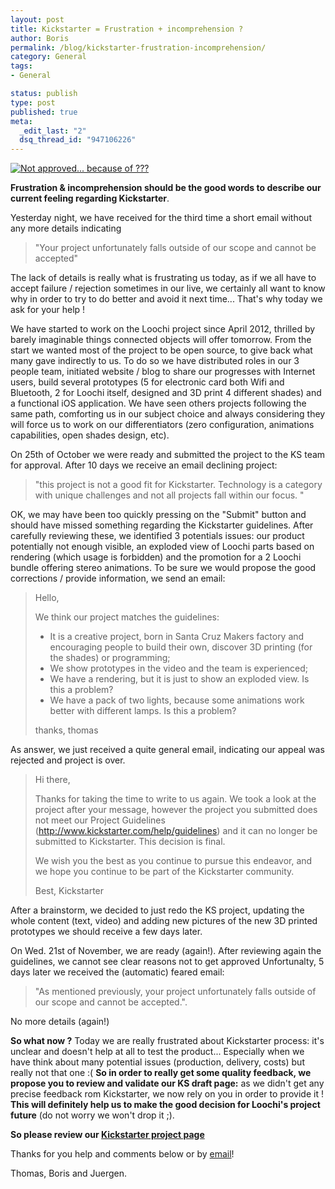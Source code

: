 ```yaml
--- 
layout: post
title: Kickstarter = Frustration + incomprehension ?
author: Boris
permalink: /blog/kickstarter-frustration-incomprehension/
category: General
tags: 
- General

status: publish
type: post
published: true
meta: 
  _edit_last: "2"
  dsq_thread_id: "947106226"
---
```


[![](http://www.tbideas.com/blog/wp-content/uploads/2012/11/kickstarter-badge-notapproved1.png "Not approved... because of ???")](http://www.tbideas.com/blog/wp-content/uploads/2012/11/kickstarter-badge-notapproved1.png)

**Frustration & incomprehension should be the good words to describe our current feeling regarding Kickstarter**. 

Yesterday night, we have received for the third time a short email without any more details indicating

> "Your project unfortunately falls outside of our scope and cannot be accepted"

The lack of details is really what is frustrating us today, as if we all have to accept failure / rejection sometimes in our live, we certainly all want to know why in order to try to do better and avoid it next time... That's why today we ask for your help ! 

<!-- more -->

We have started to work on the Loochi project since April 2012, thrilled by barely imaginable things connected objects will offer tomorrow. From the start we wanted most of the project to be open source, to give back what many gave indirectly to us. To do so we have distributed roles in our 3 people team, initiated website / blog to share our progresses with Internet users, build several prototypes (5 for electronic card both Wifi and Bluetooth, 2 for Loochi itself, designed and 3D print 4 different shades) and a functional iOS application. We have seen others projects following the same path, comforting us in our subject choice and always considering they will force us to work on our differentiators (zero configuration, animations capabilities, open shades design, etc).

On 25th of October we were ready and submitted the project to the KS team for approval. After 10 days we receive an email declining project:

> "this project is not a good fit for Kickstarter. Technology is a category with unique challenges and not all projects fall within our focus. "

OK, we may have been too quickly pressing on the "Submit" button and should have missed something regarding the Kickstarter guidelines. After carefully reviewing these, we identified 3 potentials issues: our product potentially not enough visible, an exploded view of Loochi parts based on rendering (which usage is forbidden) and the promotion for a 2 Loochi bundle offering stereo animations. To be sure we would propose the good corrections / provide information, we send an email:
> Hello,
> 
> We think our project matches the guidelines:  
> * It is a creative project, born in Santa Cruz Makers factory and encouraging people to build their own, discover 3D printing (for the shades) or programming;  
> * We show prototypes in the video and the team is experienced;  
> * We have a rendering, but it is just to show an exploded view. Is this a problem?  
> * We have a pack of two lights, because some animations work better with different lamps. Is this a problem?
> 
> thanks, thomas

As answer, we just received a quite general email, indicating our appeal was rejected and project is over.

> Hi there,
> 
> Thanks for taking the time to write to us again. We took a look at the project after your message, however the project you submitted does not meet our Project Guidelines (http://www.kickstarter.com/help/guidelines) and it can no longer be submitted to Kickstarter. This decision is final.
>
> We wish you the best as you continue to pursue this endeavor, and we hope you continue to be part of the Kickstarter community.
>    
> Best, Kickstarter

After a brainstorm, we decided to just redo the KS project, updating the whole content (text, video) and adding new pictures of the new 3D printed prototypes we should receive a few days later.

On Wed. 21st of November, we are ready (again!). After reviewing again the guidelines, we cannot see clear reasons not to get approved Unfortunalty, 5 days later we received the (automatic) feared email:

> "As mentioned previously, your project unfortunately falls outside of our scope and cannot be accepted.".

No more details (again!)

**So what now ?** Today we are really frustrated about Kickstarter process: it's unclear and doesn't help at all to test the product... Especially when we have think about many potential issues (production, delivery, costs) but really not that one :( **So in order to really get some quality feedback, we propose you to review and validate our KS draft page:** as we didn't get any precise feedback rom Kickstarter, we now rely on you in order to provide it ! **This will definitely help us to make the good decision for Loochi's project future** (do not worry we won't drop it ;).

**So please review our [Kickstarter project page](http://www.kickstarter.com/projects/tbideas/272634618?token=43df87d6)**

Thanks for you help and comments below or by [email](mailto:contact@tbideas.com)!

Thomas, Boris and Juergen.
